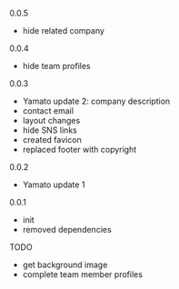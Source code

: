 0.0.5
- hide related company

0.0.4
- hide team profiles

0.0.3
- Yamato update 2: company description
- contact email
- layout changes
- hide SNS links
- created favicon
- replaced footer with copyright

0.0.2
- Yamato update 1

0.0.1
- init
- removed dependencies


TODO
- get background image
- complete team member profiles
